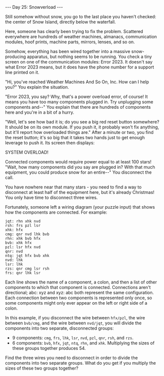 --- Day 25: Snowverload ---

Still somehow without snow, you go to the last place you haven't checked: the
center of Snow Island, directly below the waterfall.

Here, someone has clearly been trying to fix the problem. Scattered everywhere
are hundreds of weather machines, almanacs, communication modules, hoof prints,
machine parts, mirrors, lenses, and so on.

Somehow, everything has been wired together into a massive snow-producing
apparatus, but nothing seems to be running. You check a tiny screen on one of
the communication modules: Error 2023. It doesn't say what Error 2023 means, but
it does have the phone number for a support line printed on it.

"Hi, you've reached Weather Machines And So On, Inc. How can I help you?" You
explain the situation.

"Error 2023, you say? Why, that's a power overload error, of course! It means
you have too many components plugged in. Try unplugging some components and--"
You explain that there are hundreds of components here and you're in a bit of a
hurry.

"Well, let's see how bad it is; do you see a big red reset button somewhere? It
should be on its own module. If you push it, it probably won't fix anything, but
it'll report how overloaded things are." After a minute or two, you find the
reset button; it's so big that it takes two hands just to get enough leverage to
push it. Its screen then displays:

SYSTEM OVERLOAD!

Connected components would require power equal to at least 100 stars! "Wait, how
many components did you say are plugged in? With that much equipment, you could
produce snow for an entire--" You disconnect the call.

You have nowhere near that many stars - you need to find a way to disconnect at
least half of the equipment here, but it's already Christmas! You only have time
to disconnect three wires.

Fortunately, someone left a wiring diagram (your puzzle input) that shows how
the components are connected. For example:

```
jqt: rhn xhk nvd
rsh: frs pzl lsr
xhk: hfx
cmg: qnr nvd lhk bvb
rhn: xhk bvb hfx
bvb: xhk hfx
pzl: lsr hfx nvd
qnr: nvd
ntq: jqt hfx bvb xhk
nvd: lhk
lsr: lhk
rzs: qnr cmg lsr rsh
frs: qnr lhk lsr
```

Each line shows the name of a component, a colon, and then a list of other
components to which that component is connected. Connections aren't directional;
abc: xyz and xyz: abc both represent the same configuration. Each connection
between two components is represented only once, so some components might only
ever appear on the left or right side of a colon.

In this example, if you disconnect the wire between `hfx/pzl`, the wire between
`bvb/cmg`, and the wire between `nvd/jqt`, you will divide the components into
two separate, disconnected groups:

- 9 components: `cmg`, `frs`, `lhk`, `lsr`, `nvd`, `pzl`, `qnr`, `rsh`, and
  `rzs`.
- 6 components: `bvb`, `hfx`, `jqt`, `ntq`, `rhn`, and `xhk`. Multiplying the
  sizes of these groups together produces 54.

Find the three wires you need to disconnect in order to divide the components
into two separate groups. What do you get if you multiply the sizes of these two
groups together?

